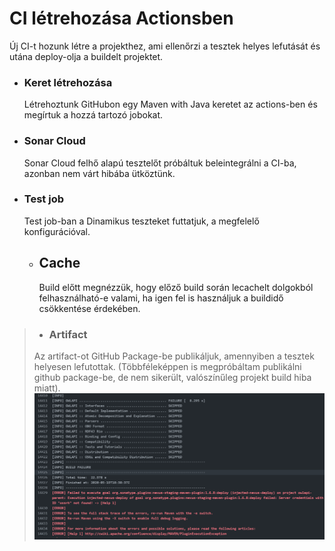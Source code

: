 # CI létrehozása Actionsben

Új CI-t hozunk létre a projekthez, ami ellenőrzi a tesztek helyes lefutását és utána deploy-olja a buildelt projektet.

* ### Keret létrehozása
  
  Létrehoztunk GitHubon egy Maven with Java keretet az actions-ben és megírtuk a hozzá tartozó jobokat.

* ### Sonar Cloud

  Sonar Cloud felhő alapú tesztelőt próbáltuk beleintegrálni a CI-ba, azonban nem várt hibába ütköztünk.

* ### Test job

  Test job-ban a Dinamikus teszteket futtatjuk, a megfelelő konfigurációval.

  * ## Cache
    
    Build előtt megnézzük, hogy előző build során lecachelt dolgokból felhasználható-e valami, ha igen fel is használjuk a buildidő csökkentése érdekében.

> * ### Artifact
> 
  > Az artifact-ot GitHub Package-be publikáljuk, amennyiben a tesztek helyesen lefutottak.
  > (Többféleképpen is megpróbáltam publikálni github package-be, de nem sikerült, valószínűleg projekt build hiba miatt).
  > ![publish error](images/cloud_error.png)